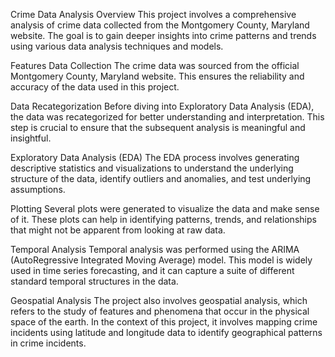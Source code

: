 Crime Data Analysis
Overview
This project involves a comprehensive analysis of crime data collected from the Montgomery County, Maryland website. The goal is to gain deeper insights into crime patterns and trends using various data analysis techniques and models.

Features
Data Collection
The crime data was sourced from the official Montgomery County, Maryland website. This ensures the reliability and accuracy of the data used in this project.

Data Recategorization
Before diving into Exploratory Data Analysis (EDA), the data was recategorized for better understanding and interpretation. This step is crucial to ensure that the subsequent analysis is meaningful and insightful.

Exploratory Data Analysis (EDA)
The EDA process involves generating descriptive statistics and visualizations to understand the underlying structure of the data, identify outliers and anomalies, and test underlying assumptions.

Plotting
Several plots were generated to visualize the data and make sense of it. These plots can help in identifying patterns, trends, and relationships that might not be apparent from looking at raw data.

Temporal Analysis
Temporal analysis was performed using the ARIMA (AutoRegressive Integrated Moving Average) model. This model is widely used in time series forecasting, and it can capture a suite of different standard temporal structures in the data.

Geospatial Analysis
The project also involves geospatial analysis, which refers to the study of features and phenomena that occur in the physical space of the earth. In the context of this project, it involves mapping crime incidents using latitude and longitude data to identify geographical patterns in crime incidents.
